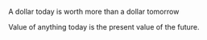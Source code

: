
A dollar today is worth more than a dollar tomorrow

Value of anything today is the present value of the future.


